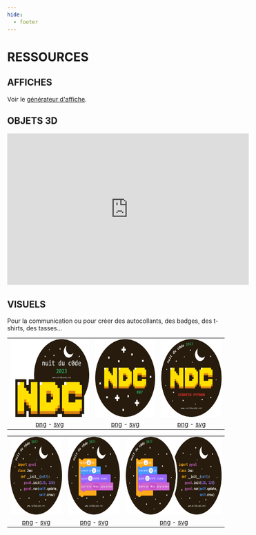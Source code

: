 ```yaml
---
hide:
  - footer
---
```


# RESSOURCES

## AFFICHES

Voir le <a href="https://www.nuitducode.net/affiche-generateur" target="_blank">générateur d'affiche</a>.

## OBJETS 3D

<iframe width="560" height="350" src="https://www.tinkercad.com/embed/0oILHPnVAAE?editbtn=1" frameborder="0" marginwidth="0" marginheight="0" scrolling="no"></iframe>

## VISUELS

Pour la communication ou pour créer des autocollants, des badges, des t-shirts, des tasses...

<table>
  <tr>
    <td><img src="https://github.com/nuitducode/ORGANISATION-2023/raw/main/visuels/2023-NDC.png" style="height:180px;" /></td>
    <td><img src="https://github.com/nuitducode/ORGANISATION-2023/raw/main/visuels/2023-NDC-07.png" style="height:180px;" /></td>
    <td><img src="https://github.com/nuitducode/ORGANISATION-2023/raw/main/visuels/2023-NDC-Scratch-Python.png" style="height:180px;" /></td>
  </tr>
  <tr>
    <td style='text-align:center'><a href="https://github.com/nuitducode/ORGANISATION-2023/raw/main/visuels/2023-NDC.png" download target="_blank">png</a> - <a href="https://github.com/nuitducode/ORGANISATION-2023/raw/main/visuels/2023-NDC.svg" download>svg</a></td>
    <td style='text-align:center'><a href="https://github.com/nuitducode/ORGANISATION-2023/raw/main/visuels/2023-NDC-07.png" download>png</a> - <a href="https://github.com/nuitducode/ORGANISATION-2023/raw/main/visuels/2023-NDC-07.svg" download>svg</a></td>
    <td style='text-align:center'><a href="https://github.com/nuitducode/ORGANISATION-2023/raw/main/visuels/2023-NDC-Scratch-Python.png" download>png</a> - <a href="https://github.com/nuitducode/ORGANISATION-2023/raw/main/visuels/2023-NDC-Scratch-Python.svg" download>svg</a></td>
  </tr>  
</table>

<table>
  <tr>
    <td><img src="https://github.com/nuitducode/ORGANISATION-2023/raw/main/visuels/2023-Python.png" style="height:180px;" /></td>
    <td><img src="https://github.com/nuitducode/ORGANISATION-2023/raw/main/visuels/2023-Scratch.png" style="height:180px;" /></td>
    <td><img src="https://github.com/nuitducode/ORGANISATION-2023/raw/main/visuels/2023-Scratch-Python.png" style="height:180px;" /></td>
  </tr>
  <tr>
    <td style='text-align:center'><a href="https://github.com/nuitducode/ORGANISATION-2023/raw/main/visuels/2023-Python.png" download>png</a> - <a href="https://github.com/nuitducode/ORGANISATION-2023/raw/main/visuels/2023-Python.svg" download>svg</a></td>
    <td style='text-align:center'><a href="https://github.com/nuitducode/ORGANISATION-2023/raw/main/visuels/2023-Scratch.png" download>png</a> - <a href="https://github.com/nuitducode/ORGANISATION-2023/raw/main/visuels/2023-Scratch.svg" download>svg</a></td>
    <td style='text-align:center'><a href="https://github.com/nuitducode/ORGANISATION-2023/raw/main/visuels/2023-Scratch-Python.png" download>png</a> - <a href="https://github.com/nuitducode/ORGANISATION-2023/raw/main/visuels/2023-Scratch-Python.svg" download>svg</a></td>
  </tr>  
</table>
